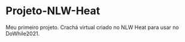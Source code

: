 # Projeto-NLW-Heat
Meu primeiro projeto. Crachá virtual criado no NLW Heat para usar no DoWhile2021.
